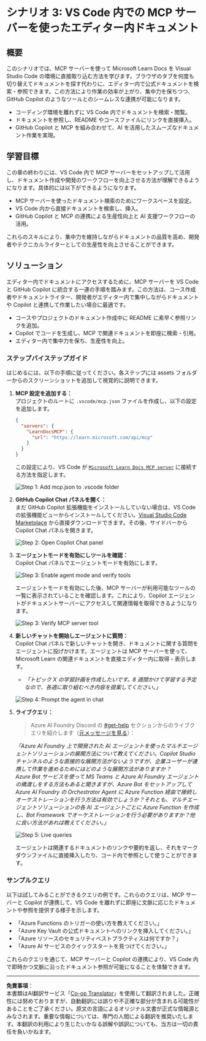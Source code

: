 <!--
CO_OP_TRANSLATOR_METADATA:
{
  "original_hash": "db532b1ec386c9ce38c791653dc3c881",
  "translation_date": "2025-06-21T14:36:34+00:00",
  "source_file": "09-CaseStudy/docs-mcp/solution/scenario3/README.md",
  "language_code": "ja"
}
-->
# シナリオ 3: VS Code 内での MCP サーバーを使ったエディター内ドキュメント

## 概要

このシナリオでは、MCP サーバーを使って Microsoft Learn Docs を Visual Studio Code の環境に直接取り込む方法を学びます。ブラウザのタブを何度も切り替えてドキュメントを探す代わりに、エディター内で公式ドキュメントを検索・参照できます。この方法により作業の効率が上がり、集中力を保ちつつ、GitHub Copilot のようなツールとのシームレスな連携が可能になります。

- コーディング環境を離れずに VS Code 内でドキュメントを検索・閲覧。
- ドキュメントを参照し、README やコースファイルにリンクを直接挿入。
- GitHub Copilot と MCP を組み合わせて、AI を活用したスムーズなドキュメント作業を実現。

## 学習目標

この章の終わりには、VS Code 内で MCP サーバーをセットアップして活用し、ドキュメント作成や開発のワークフローを向上させる方法が理解できるようになります。具体的には以下ができるようになります。

- MCP サーバーを使ったドキュメント検索のためにワークスペースを設定。
- VS Code 内から直接ドキュメントを検索し、挿入。
- GitHub Copilot と MCP の連携による生産性向上と AI 支援ワークフローの活用。

これらのスキルにより、集中力を維持しながらドキュメントの品質を高め、開発者やテクニカルライターとしての生産性を向上させることができます。

## ソリューション

エディター内でドキュメントにアクセスするために、MCP サーバーを VS Code と GitHub Copilot に統合する一連の手順を踏みます。この方法は、コース作成者やドキュメントライター、開発者がエディター内で集中しながらドキュメントや Copilot と連携して作業したい場合に最適です。

- コースやプロジェクトのドキュメント作成中に README に素早く参照リンクを追加。
- Copilot でコードを生成し、MCP で関連ドキュメントを即座に検索・引用。
- エディター内で集中力を保ち、生産性を向上。

### ステップバイステップガイド

はじめるには、以下の手順に従ってください。各ステップには assets フォルダーからのスクリーンショットを追加して視覚的に説明できます。

1. **MCP 設定を追加する：**  
   プロジェクトのルートに `.vscode/mcp.json` ファイルを作成し、以下の設定を追加します。  
   ```json
   {
     "servers": {
       "LearnDocsMCP": {
         "url": "https://learn.microsoft.com/api/mcp"
       }
     }
   }
   ```  
   この設定により、VS Code が [`Microsoft Learn Docs MCP server`](https://github.com/MicrosoftDocs/mcp) に接続する方法を指定します。  
   
   ![Step 1: Add mcp.json to .vscode folder](../../../../../../translated_images/step1-mcp-json.c06a007fccc3edfaf0598a31903c9ec71476d9fd3ae6c1b2b4321fd38688ca4b.ja.png)
    
2. **GitHub Copilot Chat パネルを開く：**  
   まだ GitHub Copilot 拡張機能をインストールしていない場合は、VS Code の拡張機能ビューからインストールしてください。[Visual Studio Code Marketplace](https://marketplace.visualstudio.com/items?itemName=GitHub.copilot-chat) から直接ダウンロードできます。その後、サイドバーから Copilot Chat パネルを開きます。  

   ![Step 2: Open Copilot Chat panel](../../../../../../translated_images/step2-copilot-panel.f1cc86e9b9b8cd1a85e4df4923de8bafee4830541ab255e3c90c09777fed97db.ja.png)

3. **エージェントモードを有効にしツールを確認：**  
   Copilot Chat パネルでエージェントモードを有効にします。  

   ![Step 3: Enable agent mode and verify tools](../../../../../../translated_images/step3-agent-mode.cdc32520fd7dd1d149c3f5226763c1d85a06d3c041d4cc983447625bdbeff4d4.ja.png)

   エージェントモードを有効にした後、MCP サーバーが利用可能なツールの一覧に表示されていることを確認します。これにより、Copilot エージェントがドキュメントサーバーにアクセスして関連情報を取得できるようになります。  
   
   ![Step 3: Verify MCP server tool](../../../../../../translated_images/step3-verify-mcp-tool.76096a6329cbfecd42888780f322370a0d8c8fa003ed3eeb7ccd23f0fc50c1ad.ja.png)

4. **新しいチャットを開始しエージェントに質問：**  
   Copilot Chat パネルで新しいチャットを開き、ドキュメントに関する質問をエージェントに投げかけます。エージェントは MCP サーバーを使って、Microsoft Learn の関連ドキュメントを直接エディター内に取得・表示します。

   - *「トピック X の学習計画を作成したいです。8 週間かけて学習する予定なので、各週に取り組むべき内容を提案してください。」*

   ![Step 4: Prompt the agent in chat](../../../../../../translated_images/step4-prompt-chat.12187bb001605efc5077992b621f0fcd1df12023c5dce0464f8eb8f3d595218f.ja.png)

5. **ライブクエリ：**

   > Azure AI Foundry Discord の [#get-help](https://discord.gg/D6cRhjHWSC) セクションからのライブクエリを紹介します（[元メッセージを見る](https://discord.com/channels/1113626258182504448/1385498306720829572)）：  
   
   *「Azure AI Foundry 上で開発された AI エージェントを使ったマルチエージェントソリューションの展開方法について教えてください。Copilot Studio チャンネルのような直接的な展開方法がないようですが、企業ユーザーが連携して作業を進めるためにはどのような展開方法がありますか？  
   Azure Bot サービスを使って MS Teams と Azure AI Foundry エージェントの橋渡しをする方法もあると聞きますが、Azure Bot をセットアップして Azure AI Foundry の Orchestrator Agent に Azure Function 経由で接続しオーケストレーションを行う方法は有効でしょうか？それとも、マルチエージェントソリューションの各 AI エージェントごとに Azure Function を作成し、Bot Framework でオーケストレーションを行う必要がありますか？他に良い方法があれば教えてください。」*

   ![Step 5: Live queries](../../../../../../translated_images/step5-live-queries.49db3e4a50bea27327e3cb18c24d263b7d134930d78e7392f9515a1c00264a7f.ja.png)

   エージェントは関連するドキュメントのリンクや要約を返し、それをマークダウンファイルに直接挿入したり、コード内で参照として使うことができます。

### サンプルクエリ

以下は試してみることができるクエリの例です。これらのクエリは、MCP サーバーと Copilot が連携して、VS Code を離れずに即座に文脈に応じたドキュメントや参照を提供する様子を示します。

- 「Azure Functions のトリガーの使い方を教えてください。」
- 「Azure Key Vault の公式ドキュメントへのリンクを挿入してください。」
- 「Azure リソースのセキュリティベストプラクティスは何ですか？」
- 「Azure AI サービスのクイックスタートを見つけてください。」

これらのクエリを通じて、MCP サーバーと Copilot の連携により、VS Code 内で即時かつ文脈に沿ったドキュメント参照が可能になることを体験できます。

---

**免責事項**：  
本書類はAI翻訳サービス「[Co-op Translator](https://github.com/Azure/co-op-translator)」を使用して翻訳されました。正確性には努めておりますが、自動翻訳には誤りや不正確な部分が含まれる可能性があることをご了承ください。原文の言語によるオリジナル文書が正式な情報源とみなされます。重要な情報については、専門の人間による翻訳を推奨いたします。本翻訳の利用により生じたいかなる誤解や誤訳についても、当方は一切の責任を負いかねます。